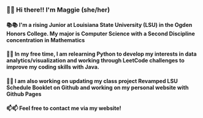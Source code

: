 ### 👋👋 Hi there!! I'm Maggie (she/her)

#### 📚📚 I'm a rising Junior at Louisiana State University (LSU) in the Ogden Honors College. My major is Computer Science with a Second Discipline concentration in Mathematics

#### 🌱🌱 In my free time, I am relearning Python to develop my interests in data analytics/visualization and working through LeetCode challenges to improve my coding skills with Java.

#### 🔭🔭 I am also working on updating my class project Revamped LSU Schedule Booklet on Github and working on my personal website with Github Pages

#### 📫📫 Feel free to contact me via my website!

<!--
**maggiestewart/maggiestewart** is a ✨ _special_ ✨ repository because its `README.md` (this file) appears on your GitHub profile.

Here are some ideas to get you started:

- 🔭 I’m currently working on ...
- 🌱 I’m currently learning ...
- 👯 I’m looking to collaborate on ...
- 🤔 I’m looking for help with ...
- 💬 Ask me about ...
- 📫 How to reach me: ...
- 😄 Pronouns: ...
- ⚡ Fun fact: ...
-->
